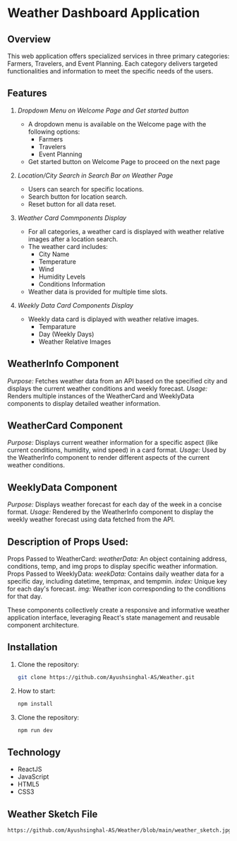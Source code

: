 # Weather Dashboard Application

## Overview

This web application offers specialized services in three primary categories: Farmers, Travelers, and Event Planning. Each category delivers targeted functionalities and information to meet the specific needs of the users.

## Features

1. *Dropdown Menu on Welcome Page and Get started button*
   - A dropdown menu is available on the Welcome page with the following options:
     - Farmers
     - Travelers
     - Event Planning   
   - Get started button on Welcome Page to proceed on the next page
     
2. *Location/City Search in Search Bar on Weather Page*
   - Users can search for specific locations.
   - Search button for location search.
   - Reset button for all data reset.

3. *Weather Card Commponents Display*
   - For all categories, a weather card is displayed with weather relative images after a location search.
   - The weather card includes:
     - City Name
     - Temperature
     - Wind
     - Humidity Levels
     - Conditions Information
   - Weather data is provided for multiple time slots.

4. *Weekly Data Card Components Display*
   - Weekly data card is diplayed with weather relative images.
     - Temparature
     - Day (Weekly Days)
     - Weather Relative Images
    
## WeatherInfo Component
*Purpose:* Fetches weather data from an API based on the specified city and displays the current weather conditions and weekly forecast.
*Usage:* Renders multiple instances of the WeatherCard and WeeklyData components to display detailed weather information.

## WeatherCard Component
*Purpose:* Displays current weather information for a specific aspect (like current conditions, humidity, wind speed) in a card format.
*Usage:* Used by the WeatherInfo component to render different aspects of the current weather conditions.

## WeeklyData Component
*Purpose:* Displays weather forecast for each day of the week in a concise format.
*Usage:* Rendered by the WeatherInfo component to display the weekly weather forecast using data fetched from the API.

## Description of Props Used:

Props Passed to WeatherCard:
*weatherData:* An object containing address, conditions, temp, and img props to display specific weather information.
Props Passed to WeeklyData:
*weekData:* Contains daily weather data for a specific day, including datetime, tempmax, and tempmin.
*index:* Unique key for each day's forecast.
*img:* Weather icon corresponding to the conditions for that day.

These components collectively create a responsive and informative weather application interface, leveraging React's state management and reusable component architecture.

## Installation

1. Clone the repository:
   ```sh
   git clone https://github.com/Ayushsinghal-AS/Weather.git
   ```
   
2. How to start:
   ```sh
   npm install
   ```
   
3. Clone the repository:
   ```sh
   npm run dev
   ```

## Technology
   - ReactJS
   - JavaScript
   - HTML5
   - CSS3

## Weather Sketch File 
   ```sh
   https://github.com/Ayushsinghal-AS/Weather/blob/main/weather_sketch.jpg
   ```
